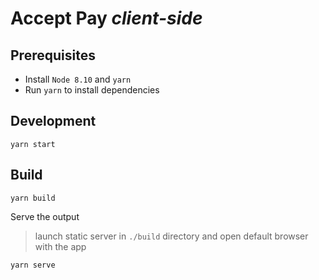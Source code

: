 # Accept Pay _client-side_


## Prerequisites
 - Install `Node 8.10` and `yarn`
 - Run `yarn` to install dependencies


## Development
```
yarn start
```

## Build
```
yarn build
```
Serve the output
> launch static server in `./build` directory and open default browser with the app
```
yarn serve
```
